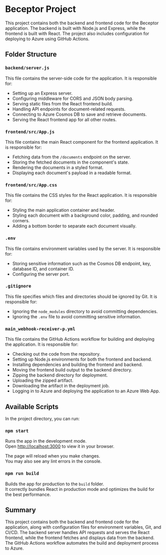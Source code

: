 # Beceptor Project

This project contains both the backend and frontend code for the Beceptor application. The backend is built with Node.js and Express, while the frontend is built with React. The project also includes configuration for deploying to Azure using GitHub Actions.

## Folder Structure

### `backend/server.js`
This file contains the server-side code for the application. It is responsible for:
- Setting up an Express server.
- Configuring middleware for CORS and JSON body parsing.
- Serving static files from the React frontend build.
- Handling API endpoints for document-related requests.
- Connecting to Azure Cosmos DB to save and retrieve documents.
- Serving the React frontend app for all other routes.

### `frontend/src/App.js`
This file contains the main React component for the frontend application. It is responsible for:
- Fetching data from the `/documents` endpoint on the server.
- Storing the fetched documents in the component's state.
- Rendering the documents in a styled format.
- Displaying each document's payload in a readable format.

### `frontend/src/App.css`
This file contains the CSS styles for the React application. It is responsible for:
- Styling the main application container and header.
- Styling each document with a background color, padding, and rounded corners.
- Adding a bottom border to separate each document visually.

### `.env`
This file contains environment variables used by the server. It is responsible for:
- Storing sensitive information such as the Cosmos DB endpoint, key, database ID, and container ID.
- Configuring the server port.

### `.gitignore`
This file specifies which files and directories should be ignored by Git. It is responsible for:
- Ignoring the `node_modules` directory to avoid committing dependencies.
- Ignoring the `.env` file to avoid committing sensitive information.

### `main_webhook-receiver-p.yml`
This file contains the GitHub Actions workflow for building and deploying the application. It is responsible for:
- Checking out the code from the repository.
- Setting up Node.js environments for both the frontend and backend.
- Installing dependencies and building the frontend and backend.
- Moving the frontend build output to the backend directory.
- Zipping the backend directory for deployment.
- Uploading the zipped artifact.
- Downloading the artifact in the deployment job.
- Logging in to Azure and deploying the application to an Azure Web App.

## Available Scripts

In the project directory, you can run:

### `npm start`

Runs the app in the development mode.\
Open [http://localhost:3000](http://localhost:3000) to view it in your browser.

The page will reload when you make changes.\
You may also see any lint errors in the console.

### `npm run build`

Builds the app for production to the `build` folder.\
It correctly bundles React in production mode and optimizes the build for the best performance.

## Summary
This project contains both the backend and frontend code for the application, along with configuration files for environment variables, Git, and CI/CD. The backend server handles API requests and serves the React frontend, while the frontend fetches and displays data from the backend. The GitHub Actions workflow automates the build and deployment process to Azure.